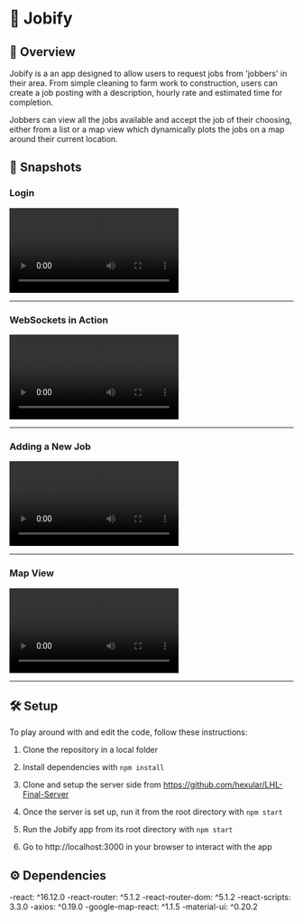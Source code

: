 # 💼 Jobify

## 🔎 Overview

Jobify is a an app designed to allow users to request jobs from 'jobbers' in their area. From simple cleaning to farm work to construction, users can create a job posting with a description, hourly rate and estimated time for completion. 

Jobbers can view all the jobs available and accept the job of their choosing, either from a list or a map view which dynamically plots the jobs on a map around their current location.

## 📸 Snapshots 

### Login

!["Login"](https://i.imgur.com/8Jt0VeB.mp4)

_____
### WebSockets in Action

!["WebSocket Updates"](https://i.imgur.com/j7H3fIn.mp4)
_____
### Adding a New Job

!["New Job"](https://i.imgur.com/nNil75G.mp4)

_____
### Map View

!["Map View"](https://i.imgur.com/xUqgA5X.mp4)
_____

## 🛠 Setup

To play around with and edit the code, follow these instructions:

1. Clone the repository in a local folder

2. Install dependencies with `npm install`

3. Clone and setup the server side from https://github.com/hexular/LHL-Final-Server

4. Once the server is set up, run it from the root directory with `npm start`

5. Run the Jobify app from its root directory with `npm start`

6. Go to http://localhost:3000 in your browser to interact with the app

## ⚙️ Dependencies 

-react: ^16.12.0
-react-router: ^5.1.2
-react-router-dom: ^5.1.2
-react-scripts: 3.3.0
-axios: ^0.19.0
-google-map-react: ^1.1.5
-material-ui: ^0.20.2